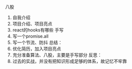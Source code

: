 八股
1. 自我介绍
2. 项目介绍、项目亮点
3. react的hooks有哪些
手写
1. 写一个promise.all
2. 写一个节流、防抖
总结：
1. 优化简历，加入项目亮点
2. 充分准备算法、八股，主要是手写部分
反思：
1. 过去的实战，并没有把知识形成足够的体系，故记忆不牢靠